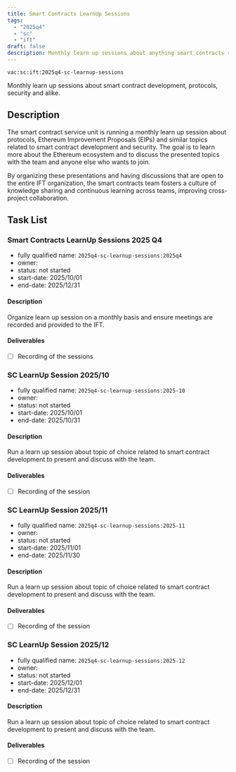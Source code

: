 ```yaml
---
title: Smart Contracts LearnUp Sessions
tags:
  - "2025q4"
  - "sc"
  - "ift"
draft: false
description: Monthly learn up sessions about anything smart contracts related.
---
```


`vac:sc:ift:2025q4-sc-learnup-sessions`

Monthly learn up sessions about smart contract development, protocols, security and alike.

## Description

The smart contract service unit is running a monthly learn up session about protocols,
Ethereum Improvement Proposals (EIPs) and similar topics related to smart contract development and security.
The goal is to learn more about the Ethereum ecosystem and to discuss the presented topics with the team and anyone else who wants to join.

By organizing these presentations and having discussions that are open to the entire IFT organization,
the smart contracts team fosters a culture of knowledge sharing and continuous learning across teams,
improving cross-project collaboration.

## Task List

### Smart Contracts LearnUp Sessions 2025 Q4

* fully qualified name: `2025q4-sc-learnup-sessions:2025q4`
* owner:
* status: not started
* start-date: 2025/10/01
* end-date: 2025/12/31

#### Description

Organize learn up session on a monthly basis and ensure meetings are recorded and provided to the IFT.

#### Deliverables

- [ ] Recording of the sessions

### SC LearnUp Session 2025/10

* fully qualified name: `2025q4-sc-learnup-sessions:2025-10`
* owner:
* status: not started
* start-date: 2025/10/01
* end-date: 2025/10/31

#### Description

Run a learn up session about topic of choice related to smart contract development to present and discuss with the team.

#### Deliverables

- [ ] Recording of the session

### SC LearnUp Session 2025/11

* fully qualified name: `2025q4-sc-learnup-sessions:2025-11`
* owner:
* status: not started
* start-date: 2025/11/01
* end-date: 2025/11/30

#### Description

Run a learn up session about topic of choice related to smart contract development to present and discuss with the team.

#### Deliverables

- [ ] Recording of the session

### SC LearnUp Session 2025/12

* fully qualified name: `2025q4-sc-learnup-sessions:2025-12`
* owner:
* status: not started
* start-date: 2025/12/01
* end-date: 2025/12/31

#### Description

Run a learn up session about topic of choice related to smart contract development to present and discuss with the team.

#### Deliverables

- [ ] Recording of the session
